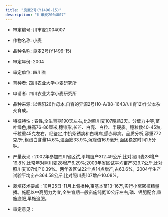 ```yaml
---
title: "良麦2号(Y1496-15)"
description: "川审麦2004007"
---
```

* 审定编号:  川审麦2004007

*  作物名称:  小麦

*  品种名称:  良麦2号(Y1496-15)

*  审定年份:  2004

*  审定单位:  四川省

* 育种者:  四川农业大学小麦研究所

*  申请者:  四川农业大学小麦研究所

*  品种来源:  以绵阳26作母本,自育的异源2号(10-A/88-1643//川育12)作父本杂交育成。

*  特征特性 : 
春性,全生育期190天左右,比对照川麦107晚熟2天。分蘖力中等,苗叶绿色,株高76-86厘米,穗锥形,长芒、白壳、白粒、半硬质。穗粒数40-45粒,千粒重45克左右。经鉴定,中抗条锈病和白粉病,感赤霉病。品质分析,容重772克/升,粗蛋白含量14.6%,湿面筋33.9%,沉降值16.9毫升,面团稳定时间1.5分钟。
 
*  产量表现 : 
2002年参加四川省区试,平均亩产312.49公斤,比对照川麦28增产19.8%,比常年对照川麦28增产6.29%;2003年省区试平均亩产329.7公斤,比对照川麦107增产0.39%。两年省区试22个点14点增产,占63.6%。2004年生产试验平均亩产364.58公斤,比对照川麦107增产10.08%。

*  栽培技术要点 : 
10月25日-11月上旬播种,亩基本苗13-16万,实行小窝密植精量播。施肥以中高肥力为宜,全生育期一般亩施纯氮10公斤左右,磷、钾肥配合,重施底肥,早施追肥。

*  审定意见 : 

